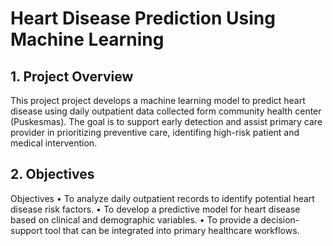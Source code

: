 # Heart Disease Prediction Using Machine Learning

## 1. Project Overview
This project project develops a machine learning model to predict heart disease using daily outpatient data collected form  community health center (Puskesmas). The goal is to support early detection and assist primary care provider in prioritizing preventive care, identifing high-risk patient and medical intervention.
## 2. Objectives
Objectives
	•	To analyze daily outpatient records to identify potential heart disease risk factors.
	•	To develop a predictive model for heart disease based on clinical and demographic variables.
	•	To provide a decision-support tool that can be integrated into primary healthcare workflows.
